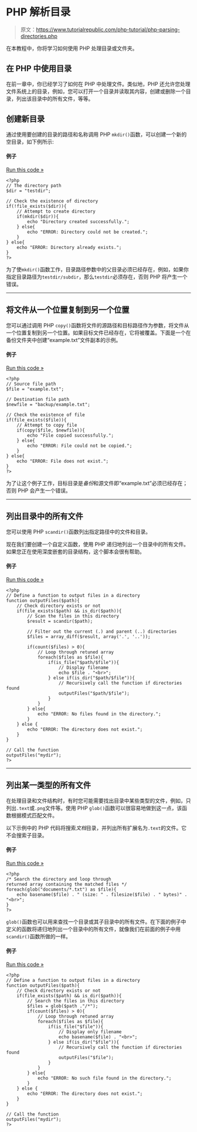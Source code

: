 # PHP 解析目录

> 原文：<https://www.tutorialrepublic.com/php-tutorial/php-parsing-directories.php>

在本教程中，你将学习如何使用 PHP 处理目录或文件夹。

## 在 PHP 中使用目录

在前一章中，你已经学习了如何在 PHP 中处理文件。类似地，PHP 还允许您处理文件系统上的目录，例如，您可以打开一个目录并读取其内容，创建或删除一个目录，列出该目录中的所有文件，等等。

## 创建新目录

通过使用要创建的目录的路径和名称调用 PHP `mkdir()`函数，可以创建一个新的空目录，如下例所示:

#### 例子

[Run this code »](javascript:void(0); "Disabled")

```
<?php
// The directory path
$dir = "testdir";

// Check the existence of directory
if(!file_exists($dir)){
    // Attempt to create directory
    if(mkdir($dir)){
        echo "Directory created successfully.";
    } else{
        echo "ERROR: Directory could not be created.";
    }
} else{
    echo "ERROR: Directory already exists.";
}
?>
```

为了使`mkdir()`函数工作，目录路径参数中的父目录必须已经存在，例如，如果你指定目录路径为`testdir/subdir`，那么`testdir`必须存在，否则 PHP 将产生一个错误。

* * *

## 将文件从一个位置复制到另一个位置

您可以通过调用 PHP `copy()`函数将文件的源路径和目标路径作为参数，将文件从一个位置复制到另一个位置。如果目标文件已经存在，它将被覆盖。下面是一个在备份文件夹中创建“example.txt”文件副本的示例。

#### 例子

[Run this code »](javascript:void(0); "Disabled")

```
<?php
// Source file path
$file = "example.txt";

// Destination file path
$newfile = "backup/example.txt";

// Check the existence of file
if(file_exists($file)){
    // Attempt to copy file
    if(copy($file, $newfile)){
        echo "File copied successfully.";
    } else{
        echo "ERROR: File could not be copied.";
    }
} else{
    echo "ERROR: File does not exist.";
}
?>
```

为了让这个例子工作，目标目录是*备份*和源文件即“example.txt”必须已经存在；否则 PHP 会产生一个错误。

* * *

## 列出目录中的所有文件

您可以使用 PHP `scandir()`函数列出指定路径中的文件和目录。

现在我们要创建一个自定义函数，使用 PHP 递归地列出一个目录中的所有文件。如果您正在使用深度嵌套的目录结构，这个脚本会很有帮助。

#### 例子

[Run this code »](javascript:void(0); "Disabled")

```
<?php
// Define a function to output files in a directory
function outputFiles($path){
    // Check directory exists or not
    if(file_exists($path) && is_dir($path)){
        // Scan the files in this directory
        $result = scandir($path);

        // Filter out the current (.) and parent (..) directories
        $files = array_diff($result, array('.', '..'));

        if(count($files) > 0){
            // Loop through retuned array
            foreach($files as $file){
                if(is_file("$path/$file")){
                    // Display filename
                    echo $file . "<br>";
                } else if(is_dir("$path/$file")){
                    // Recursively call the function if directories found
                    outputFiles("$path/$file");
                }
            }
        } else{
            echo "ERROR: No files found in the directory.";
        }
    } else {
        echo "ERROR: The directory does not exist.";
    }
}

// Call the function
outputFiles("mydir");
?>
```

* * *

## 列出某一类型的所有文件

在处理目录和文件结构时，有时您可能需要找出目录中某些类型的文件，例如，只列出`.text`或`.png`文件等。使用 PHP `glob()`函数可以很容易地做到这一点，该函数根据模式匹配文件。

以下示例中的 PHP 代码将搜索*文档*目录，并列出所有扩展名为`.text`的文件。它不会搜索子目录。

#### 例子

[Run this code »](javascript:void(0); "Disabled")

```
<?php
/* Search the directory and loop through
returned array containing the matched files */
foreach(glob("documents/*.txt") as $file){
    echo basename($file) . " (size: " . filesize($file) . " bytes)" . "<br>";
}
?>
```

`glob()`函数也可以用来查找一个目录或其子目录中的所有文件。在下面的例子中定义的函数将递归地列出一个目录中的所有文件，就像我们在前面的例子中用`scandir()`函数所做的一样。

#### 例子

[Run this code »](javascript:void(0); "Disabled")

```
<?php
// Define a function to output files in a directory
function outputFiles($path){
    // Check directory exists or not
    if(file_exists($path) && is_dir($path)){
        // Search the files in this directory
        $files = glob($path ."/*");
        if(count($files) > 0){
            // Loop through retuned array
            foreach($files as $file){
                if(is_file("$file")){
                    // Display only filename
                    echo basename($file) . "<br>";
                } else if(is_dir("$file")){
                    // Recursively call the function if directories found
                    outputFiles("$file");
                }
            }
        } else{
            echo "ERROR: No such file found in the directory.";
        }
    } else {
        echo "ERROR: The directory does not exist.";
    }
}

// Call the function
outputFiles("mydir");
?>
```